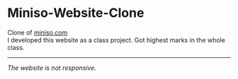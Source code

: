 # Miniso-Website-Clone

Clone of [miniso.com](https://miniso.com/) <br>
I developed this website as a class project. Got highest marks in the whole class. <br>

---

*The website is not responsive.*
